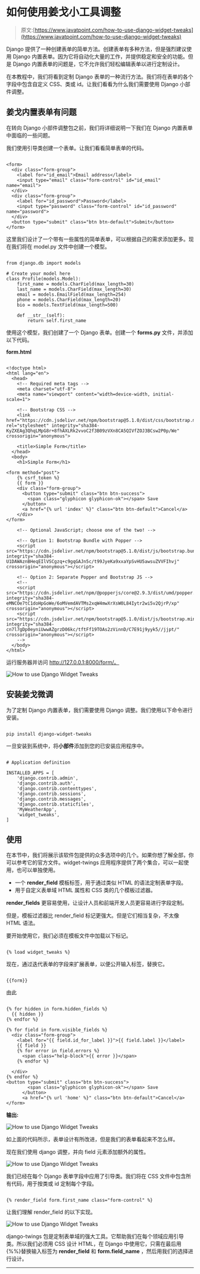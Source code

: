 # 如何使用姜戈小工具调整

> 原文:[https://www.javatpoint.com/how-to-use-django-widget-tweaks](https://www.javatpoint.com/how-to-use-django-widget-tweaks)

Django 提供了一种创建表单的简单方法。创建表单有多种方法，但是强烈建议使用 Django 内置表单。因为它将自动化大量的工作，并提供稳定和安全的功能。但是 Django 内置表单的问题是，它不允许我们轻松编辑表单以进行定制设计。

在本教程中，我们将看到定制 Django 表单的一种流行方法。我们将在表单的各个字段中包含自定义 CSS、类或 id。让我们看看为什么我们需要使用 Django 小部件调整。

## 姜戈内置表单有问题

在转向 Django 小部件调整包之前，我们将详细说明一下我们在 Django 内置表单中面临的一些问题。

我们使用引导类创建一个表单。让我们看看简单表单的代码。

```

<form>
  <div class="form-group">
    <label for="id_email">Email address</label>
    <input type="email" class="form-control" id="id_email" name="email">
  </div>
  <div class="form-group">
    <label for="id_password">Password</label>
    <input type="password" class="form-control" id="id_password" name="password">
  </div>
  <button type="submit" class="btn btn-default">Submit</button>
</form>

```

这里我们设计了一个带有一些属性的简单表单，可以根据自己的需求添加更多。现在我们将在 model.py 文件中创建一个模型。

```

from django.db import models

# Create your model here
class Profile(models.Model):
    first_name = models.CharField(max_length=30)
    last_name = models.CharField(max_length=30)
    email = models.EmailField(max_length=254)
    phone = models.CharField(max_length=20)
    bio = models.TextField(max_length=500)

    def __str__(self):
        return self.first_name

```

使用这个模型，我们创建了一个 Django 表单。创建一个 **forms.py** 文件，并添加以下代码。

**form.html**

```

<!doctype html>
<html lang="en">
  <head>
    <!-- Required meta tags -->
    <meta charset="utf-8">
    <meta name="viewport" content="width=device-width, initial-scale=1">

    <!-- Bootstrap CSS -->
    <link href="https://cdn.jsdelivr.net/npm/bootstrap@5.1.0/dist/css/bootstrap.min.css" rel="stylesheet" integrity="sha384-KyZXEAg3QhqLMpG8r+8fhAXLRk2vvoC2f3B09zVXn8CA5QIVfZOJ3BCsw2P0p/We" crossorigin="anonymous">

    <title>Simple Form</title>
  </head>
  <body>
    <h1>Simple Form</h1>

<form method="post">
    {% csrf_token %}
    {{ form }}
    <div class="form-group">
      <button type="submit" class="btn btn-success">
        <span class="glyphicon glyphicon-ok"></span> Save
      </button>
      <a href="{% url 'index' %}" class="btn btn-default">Cancel</a>
    </div>
</form>

    <!-- Optional JavaScript; choose one of the two! -->

    <!-- Option 1: Bootstrap Bundle with Popper -->
    <script src="https://cdn.jsdelivr.net/npm/bootstrap@5.1.0/dist/js/bootstrap.bundle.min.js" integrity="sha384-U1DAWAznBHeqEIlVSCgzq+c9gqGAJn5c/t99JyeKa9xxaYpSvHU5awsuZVVFIhvj" crossorigin="anonymous"></script>

    <!-- Option 2: Separate Popper and Bootstrap JS -->
    <!--
    <script src="https://cdn.jsdelivr.net/npm/@popperjs/core@2.9.3/dist/umd/popper.min.js" integrity="sha384-eMNCOe7tC1doHpGoWe/6oMVemdAVTMs2xqW4mwXrXsW0L84Iytr2wi5v2QjrP/xp" crossorigin="anonymous"></script>
    <script src="https://cdn.jsdelivr.net/npm/bootstrap@5.1.0/dist/js/bootstrap.min.js" integrity="sha384-cn7l7gDp0eyniUwwAZgrzD06kc/tftFf19TOAs2zVinnD/C7E91j9yyk5//jjpt/" crossorigin="anonymous"></script>
    -->
  </body>
</html>

```

运行服务器并访问 http://127.0.0.1:8000/form/。

![How to use Django Widget Tweaks](../Images/ffda711816f7fb8c76fd7b92dfbc9252.png)

## 安装姜戈微调

为了定制 Django 内置表单，我们需要使用 Django 调整。我们使用以下命令进行安装。

```

pip install django-widget-tweaks

```

一旦安装到系统中，将**小部件**添加到您的已安装应用程序中。

```

# Application definition

INSTALLED_APPS = [
    'django.contrib.admin',
    'django.contrib.auth',
    'django.contrib.contenttypes',
    'django.contrib.sessions',
    'django.contrib.messages',
    'django.contrib.staticfiles',
    'MyWeatherApp',
    'widget_tweaks',
]

```

## 使用

在本节中，我们将展示该软件包提供的众多选项中的几个。如果你想了解全部，你可以参考它的官方文件。widget-twings 应用程序提供了两个集合，可以一起使用，也可以单独使用。

*   一个 **render_field** 模板标签，用于通过类似 HTML 的语法定制表单字段。
*   用于自定义表单域 HTML 属性和 CSS 类的几个模板过滤器。

**render_fields** 更容易使用，让设计人员和前端开发人员更容易进行字段定制。

但是，模板过滤器比 render_field 标记更强大。但是它们相当复杂，不太像 HTML 语法。

要开始使用它，我们必须在模板文件中加载以下标记。

```

{% load widget_tweaks %}

```

现在，通过迭代表单的字段来扩展表单，以便公开输入标签，替换它。

```

{{form}}

```

由此

```

{% for hidden in form.hidden_fields %}
  {{ hidden }}
{% endfor %}

{% for field in form.visible_fields %}
  <div class="form-group">
    <label for="{{ field.id_for_label }}">{{ field.label }}</label>
    {{ field }}
    {% for error in field.errors %}
      <span class="help-block">{{ error }}</span>
    {% endfor %}

  </div>
{% endfor %}
<button type="submit" class="btn btn-success">
        <span class="glyphicon glyphicon-ok"></span> Save
      </button>
      <a href="{% url 'home' %}" class="btn btn-default">Cancel</a>
</form>

```

**输出:**

![How to use Django Widget Tweaks](../Images/552e9a5e5d270f54dd3987f5cedadc62.png)

如上面的代码所示，表单设计有所改进，但是我们的表单看起来不怎么样。

现在我们使用 django 调整，并向 field 元素添加额外的属性。

![How to use Django Widget Tweaks](../Images/8363554c2340a41149e5ae243f4757a8.png)

我们已经在每个 Django 表单字段中应用了引导类。我们将在 CSS 文件中包含所有代码，用于按类或 id 定制每个字段。

```

{% render_field form.first_name class="form-control" %} 

```

让我们理解 render_field 的以下实现。

![How to use Django Widget Tweaks](../Images/1ba0287cc0d3223de7f71fd4d864d96b.png)

django-twings 包是定制表单域的强大工具。它帮助我们在每个领域应用引导类。所以我们必须用 CSS 设计 HTML，在 Django 中使用它，只需在最后用{%%}替换输入标签为 **render_field** 和 **form.field_name** ，然后用我们的选择进行设计。

* * *